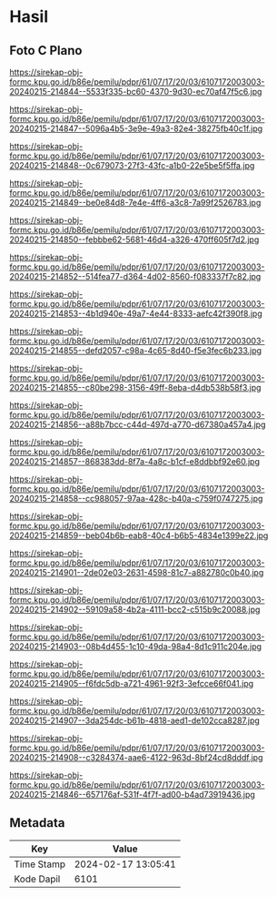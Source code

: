 # Hasil

## Foto C Plano

https://sirekap-obj-formc.kpu.go.id/b86e/pemilu/pdpr/61/07/17/20/03/6107172003003-20240215-214844--5533f335-bc60-4370-9d30-ec70af47f5c6.jpg

https://sirekap-obj-formc.kpu.go.id/b86e/pemilu/pdpr/61/07/17/20/03/6107172003003-20240215-214847--5096a4b5-3e9e-49a3-82e4-38275fb40c1f.jpg

https://sirekap-obj-formc.kpu.go.id/b86e/pemilu/pdpr/61/07/17/20/03/6107172003003-20240215-214848--0c679073-27f3-43fc-a1b0-22e5be5f5ffa.jpg

https://sirekap-obj-formc.kpu.go.id/b86e/pemilu/pdpr/61/07/17/20/03/6107172003003-20240215-214849--be0e84d8-7e4e-4ff6-a3c8-7a99f2526783.jpg

https://sirekap-obj-formc.kpu.go.id/b86e/pemilu/pdpr/61/07/17/20/03/6107172003003-20240215-214850--febbbe62-5681-46d4-a326-470ff605f7d2.jpg

https://sirekap-obj-formc.kpu.go.id/b86e/pemilu/pdpr/61/07/17/20/03/6107172003003-20240215-214852--514fea77-d364-4d02-8560-f083337f7c82.jpg

https://sirekap-obj-formc.kpu.go.id/b86e/pemilu/pdpr/61/07/17/20/03/6107172003003-20240215-214853--4b1d940e-49a7-4e44-8333-aefc42f390f8.jpg

https://sirekap-obj-formc.kpu.go.id/b86e/pemilu/pdpr/61/07/17/20/03/6107172003003-20240215-214855--defd2057-c98a-4c65-8d40-f5e3fec6b233.jpg

https://sirekap-obj-formc.kpu.go.id/b86e/pemilu/pdpr/61/07/17/20/03/6107172003003-20240215-214855--c80be298-3156-49ff-8eba-d4db538b58f3.jpg

https://sirekap-obj-formc.kpu.go.id/b86e/pemilu/pdpr/61/07/17/20/03/6107172003003-20240215-214856--a88b7bcc-c44d-497d-a770-d67380a457a4.jpg

https://sirekap-obj-formc.kpu.go.id/b86e/pemilu/pdpr/61/07/17/20/03/6107172003003-20240215-214857--868383dd-8f7a-4a8c-b1cf-e8ddbbf92e60.jpg

https://sirekap-obj-formc.kpu.go.id/b86e/pemilu/pdpr/61/07/17/20/03/6107172003003-20240215-214858--cc988057-97aa-428c-b40a-c759f0747275.jpg

https://sirekap-obj-formc.kpu.go.id/b86e/pemilu/pdpr/61/07/17/20/03/6107172003003-20240215-214859--beb04b6b-eab8-40c4-b6b5-4834e1399e22.jpg

https://sirekap-obj-formc.kpu.go.id/b86e/pemilu/pdpr/61/07/17/20/03/6107172003003-20240215-214901--2de02e03-2631-4598-81c7-a882780c0b40.jpg

https://sirekap-obj-formc.kpu.go.id/b86e/pemilu/pdpr/61/07/17/20/03/6107172003003-20240215-214902--59109a58-4b2a-4111-bcc2-c515b9c20088.jpg

https://sirekap-obj-formc.kpu.go.id/b86e/pemilu/pdpr/61/07/17/20/03/6107172003003-20240215-214903--08b4d455-1c10-49da-98a4-8d1c911c204e.jpg

https://sirekap-obj-formc.kpu.go.id/b86e/pemilu/pdpr/61/07/17/20/03/6107172003003-20240215-214905--f6fdc5db-a721-4961-92f3-3efcce66f041.jpg

https://sirekap-obj-formc.kpu.go.id/b86e/pemilu/pdpr/61/07/17/20/03/6107172003003-20240215-214907--3da254dc-b61b-4818-aed1-de102cca8287.jpg

https://sirekap-obj-formc.kpu.go.id/b86e/pemilu/pdpr/61/07/17/20/03/6107172003003-20240215-214908--c3284374-aae6-4122-963d-8bf24cd8dddf.jpg

https://sirekap-obj-formc.kpu.go.id/b86e/pemilu/pdpr/61/07/17/20/03/6107172003003-20240215-214846--657176af-531f-4f7f-ad00-b4ad73919436.jpg


## Metadata

| Key        | Value               |
| ---------- | ------------------- |
| Time Stamp | 2024-02-17 13:05:41 |
| Kode Dapil | 6101                |



